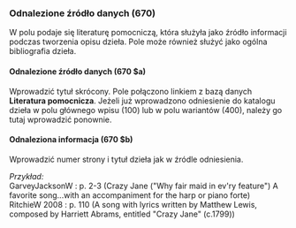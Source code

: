### Odnalezione źródło danych (670)
W polu podaje się literaturę pomocniczą, która służyła jako źródło informacji podczas tworzenia opisu dzieła. Pole może również służyć jako ogólna bibliografia dzieła.

#### Odnalezione źródło danych (670 $a)  
Wprowadzić tytuł skrócony. Pole połączono linkiem z bazą danych **Literatura pomocnicza**. Jeżeli już wprowadzono odniesienie do katalogu dzieła w polu głównego wpisu (100) lub w polu wariantów (400), należy go tutaj wprowadzić ponownie.

#### Odnaleziona informacja (670 $b)
Wprowadzić numer strony i tytuł dzieła jak w źródle odniesienia.

_Przykład:_  
GarveyJacksonW : p. 2-3 (Crazy Jane ("Why fair maid in ev'ry feature") A favorite song...with an accompaniment for the harp or piano forte)  
RitchieW 2008 : p. 110 (A song with lyrics written by Matthew Lewis, composed by Harriett Abrams, entitled "Crazy Jane" (c.1799))
